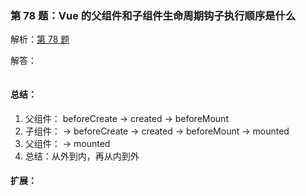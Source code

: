 ### 第 78 题：Vue 的父组件和子组件生命周期钩子执行顺序是什么

解析：[第 78 题](https://github.com/Advanced-Frontend/Daily-Interview-Question/issues/128)

解答：



```javascript

```

#### 总结：

1. 父组件： beforeCreate -> created -> beforeMount
1. 子组件： -> beforeCreate -> created -> beforeMount -> mounted
1. 父组件： -> mounted
1. 总结：从外到内，再从内到外

#### 扩展：




